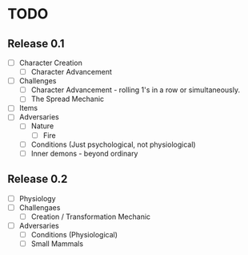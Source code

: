 # TODO

## Release 0.1

* [ ] Character Creation
  * [ ] Character Advancement
* [ ] Challenges
  * [ ] Character Advancement - rolling 1's in a row or simultaneously.
  * [ ] The Spread Mechanic
* [ ] Items
* [ ] Adversaries
  * [ ] Nature
    * [ ] Fire
  * [ ] Conditions (Just psychological, not physiological)
  * [ ] Inner demons - beyond ordinary

## Release 0.2

* [ ] Physiology
* [ ] Challengaes
  * [ ] Creation / Transformation Mechanic
* [ ] Adversaries
  * [ ] Conditions (Physiological)
  * [ ] Small Mammals